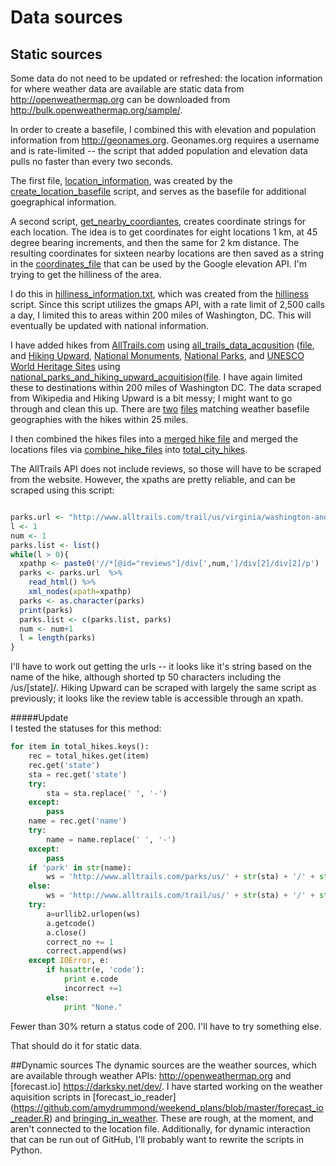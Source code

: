 # Data sources
## Static sources
Some data do not need to be updated or refreshed: the location information for where weather data are available are static data from
http://openweathermap.org can be downloaded from http://bulk.openweathermap.org/sample/. 

In order to create a basefile, I combined this with elevation and population information from http://geonames.org. Geonames.org requires a username and is rate-limited -- the script that added population and elevation data pulls no faster than every two seconds.

The first file, [location_information](https://raw.githubusercontent.com/amydrummond/weekend_plans/master/data_sources/location_information.txt), was created by the [create_location_basefile](https://github.com/amydrummond/weekend_plans/blob/master/create_location_basefile.R) script, and serves as the basefile for additional goegraphical information.

A second script, [get_nearby_coordiantes](https://github.com/amydrummond/weekend_plans/blob/master/get_nearby_coordinates.py), creates coordinate strings for each location. The idea is to get coordinates for eight locations 1 km, at 45 degree bearing increments, and then the same for 2 km distance. The resulting coordinates for sixteen nearby locations are then saved as a string in the [coordinates_file](https://raw.githubusercontent.com/amydrummond/weekend_plans/master/data_sources/coordinates_file.txt) that can be used by the Google elevation API. I'm trying to get the hilliness of the area. 

I do this in [hilliness_information.txt](https://raw.githubusercontent.com/amydrummond/weekend_plans/master/data_sources/hilliness_information.txt), which was created from the [hilliness](https://github.com/amydrummond/weekend_plans/blob/master/hilliness.R) script. Since this script utilizes the gmaps API, with a rate limit of 2,500 calls a day, I limited this to areas within 200 miles of Washington, DC. This will eventually be updated with national information.

I have added hikes from [AllTrails.com](http://www.alltrails.com/) using [all_trails_data_acqusition](https://github.com/amydrummond/weekend_plans/blob/master/all_trails_data_acquisition.py) ([file](https://github.com/amydrummond/weekend_plans/blob/master/data_sources/hike_file.json), and [Hiking Upward](http://www.hikingupward.com/), [National Monuments](https://en.wikipedia.org/wiki/List_of_National_Monuments_of_the_United_States), [National Parks](https://en.wikipedia.org/wiki/List_of_national_parks_of_the_United_States), and [UNESCO World Heritage Sites](https://en.wikipedia.org/wiki/List_of_World_Heritage_Sites_in_the_Americas) using [national_parks_and_hiking_upward_acquitision](https://github.com/amydrummond/weekend_plans/blob/master/national_parks_and_hiking_upward_acquisition.R)([file](https://raw.githubusercontent.com/amydrummond/weekend_plans/master/data_sources/added_total_hikes.json).  I have again limited these to destinations within 200 miles of Washington DC. The data scraped from Wikipedia and Hiking Upward is a bit messy; I might want to go through and clean this up. There are [two](https://raw.githubusercontent.com/amydrummond/weekend_plans/master/data_sources/added_city_hikes.json) [files](https://raw.githubusercontent.com/amydrummond/weekend_plans/master/data_sources/added_city_hikes.json) matching weather basefile geographies with the hikes within 25 miles. 

I then combined the hikes files into a [merged hike file](https://raw.githubusercontent.com/amydrummond/weekend_plans/master/data_sources/merged_hike_file.json) and merged the locations files via [combine_hike_files](https://github.com/amydrummond/weekend_plans/blob/master/combine_hike_files.py) into [total_city_hikes](https://github.com/amydrummond/weekend_plans/blob/master/data_sources/total_city_hikes.json).

The AllTrails API does not include reviews, so those will have to be scraped from the website. However, the xpaths are pretty reliable, and can be scraped using this script:  
```R

parks.url <- "http://www.alltrails.com/trail/us/virginia/washington-and-old-dominion-trail-wod"
l <- 1
num <- 1
parks.list <- list()
while(l > 0){
  xpathp <- paste0('//*[@id="reviews"]/div[',num,']/div[2]/div[2]/p')
  parks <- parks.url  %>%
    read_html() %>%
    xml_nodes(xpath=xpathp)
  parks <- as.character(parks)
  print(parks)
  parks.list <- c(parks.list, parks)
  num <- num+1
  l = length(parks)
}
```
I'll have to work out getting the urls -- it looks like it's string based on the name of the hike, although shorted tp 50 characters including the /us/[state]/. Hiking Upward can be scraped with largely the same script as previously; it looks like the review table is accessible through an xpath.

#####Update    
I tested the statuses for this method:
```python
for item in total_hikes.keys():
	rec = total_hikes.get(item)
	rec.get('state')
	sta = rec.get('state')
	try:
		sta = sta.replace(' ', '-')
	except:
		pass
	name = rec.get('name')
	try:
		name = name.replace(' ', '-')
	except:
		pass
	if 'park' in str(name):
		ws = 'http://www.alltrails.com/parks/us/' + str(sta) + '/' + str(name)
	else:
		ws = 'http://www.alltrails.com/trail/us/' + str(sta) + '/' + str(name)
	try:
		a=urllib2.urlopen(ws)
		a.getcode()
		a.close()
		correct_no += 1
		correct.append(ws)
	except IOError, e:
		if hasattr(e, 'code'):
			print e.code
			incorrect +=1
		else:
			print "None."
 ```
Fewer than 30% return a status code of 200.  I'll have to try something else.  

That should do it for static data. 

##Dynamic sources
The dynamic sources are the weather sources, which are available through weather APIs: http://openweathermap.org and [forecast.io] https://darksky.net/dev/. I have started working on the weather aquisition scripts in [forecast_io_reader] (https://github.com/amydrummond/weekend_plans/blob/master/forecast_io_reader.R) and [bringing_in_weather](https://github.com/amydrummond/weekend_plans/blob/master/bringing_in_weather.R). These are rough, at the moment, and aren't connected to the location file. Additionally, for dynamic interaction that can be run out of GitHub, I'll probably want to rewrite the scripts in Python.
